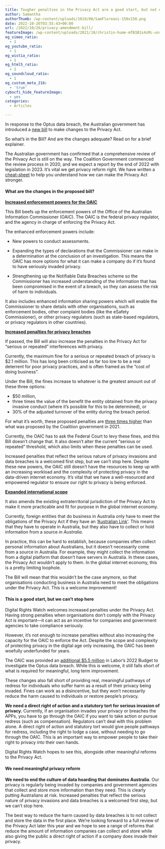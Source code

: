 ```yaml
---
title: Tougher penalties in the Privacy Act are a good start, but not enough
author: Samantha
authorThumb: /wp-content/uploads/2019/08/SamFloreani-150x150.png
date: 2022-10-26T03:55:43+00:00
url: /2022/10/26/privacy-amendment-bill/
featureImage: /wp-content/uploads/2021/10/christin-hume-mfB1B1s4sMc-unsplash.jpg
eg_vimeo_ratio:
  - 1
eg_youtube_ratio:
  - 1
eg_wistia_ratio:
  - 1
eg_html5_ratio:
  - 1
eg_soundcloud_ratio:
  - 1
eg_custom_meta_216:
  - 'true'
cybocfi_hide_featureImage:
  - yes
categories:
  - Articles

---
```

In response to the Optus data breach, the Australian government has introduced a [new bill][1] to make changes to the Privacy Act.

So what’s in the Bill? And are the changes adequate? Read on for a brief explainer.

The Australian government has confirmed that a comprehensive review of the Privacy Act is still on the way. The Coalition Government commenced the review process in 2020, and we expect a report by the end of 2022 with legislation in 2023. It’s vital we get privacy reform right. We have written a [cheat-sheet][2] to help you understand how we can make the Privacy Act stronger.

#### What are the changes in the proposed bill?

**<span style="text-decoration: underline;">Increased enforcement powers for the OAIC</span>**

This Bill beefs up the enforcement powers of the Office of the Australian Information Commissioner (OAIC). The OAIC is the federal privacy regulator, and the agency in charge of enforcing the Privacy Act.

The enhanced enforcement powers include:

  * New powers to conduct assessments. 
  * Expanding the types of declarations that the Commissioner can make in a determination at the conclusion of an investigation. This means the OAIC has more options for what it can make a company do if it&#8217;s found to have seriously invaded privacy.

  * Strengthening up the Notifiable Data Breaches scheme so the Commissioner has increased understanding of the information that has been compromised in the event of a breach, so they can assess the risk of harm to individuals.

It also includes enhanced information sharing powers which will enable the Commissioner to share details with other organisations, such as enforcement bodies, other complaint bodies (like the eSafety Commissioner), or other privacy regulators (such as state-based regulators, or privacy regulators in other countries). 

**<span style="text-decoration: underline;">Increased penalties for privacy breaches</span>**

If passed, the Bill will also increase the penalties in the Privacy Act for “serious or repeated” interferences with privacy.

Currently, the maximum fine for a serious or repeated breach of privacy is $2.1 million. This has long been criticised as far too low to be a real deterrent for poor privacy practices, and is often framed as the “cost of doing business”.

Under the Bill, the fines increase to whatever is the greatest amount out of these three options:

  * $50 million,
  * three times the value of the benefit the entity obtained from the privacy invasive conduct (where it’s possible for this to be determined), or
  * 30% of the adjusted turnover of the entity during the breach period.

For what it’s worth, these proposed penalties are [three times higher][3] than what was proposed by the Coalition government in 2021.

Currently, the OAIC has to ask the Federal Court to levy these fines, and this Bill doesn’t change that. It also doesn’t alter the current “serious or repeated” threshold, which also limits when these penalties can be used.

Increased penalties that reflect the serious nature of privacy invasions and data breaches is a welcomed first step, but we can&#8217;t stop here. Despite these new powers, the OAIC still doesn’t have the resources to keep up with an increasing workload and the complexity of protecting privacy in the data-driven internet economy. It&#8217;s vital that we have a well-resourced and empowered regulator to ensure our right to privacy is being enforced.

**<span style="text-decoration: underline;">Expanded international scope</span>**

It also amends the existing extraterritorial jurisdiction of the Privacy Act to make it more practicable and fit for purpose in the global internet economy.

Currently, foreign entities that do business in Australia only have to meet the obligations of the Privacy Act if they have an ‘[Australian Link][4]’. This means that they have to operate in Australia, but they also have to collect or hold information from a source _in Australia._

In practice, this can be hard to establish, because companies often collect personal information about Australians, but it doesn’t necessarily come from a source in Australia. For example, they might collect the information from a digital platform that doesn&#8217;t have servers in Australia. In these cases, the Privacy Act wouldn’t apply to them. In the global internet economy, this is a pretty limiting loophole.

The Bill will mean that this wouldn’t be the case anymore, so that organisations conducting business in Australia need to meet the obligations under the Privacy Act. This is a welcome improvement! 

#### This is a good start, but we can’t stop here

Digital Rights Watch welcomes increased penalties under the Privacy Act. Having strong penalties when organisations don’t comply with the Privacy Act is important—it can act as an incentive for companies and government agencies to take compliance seriously.

However, it’s not enough to increase penalties without also increasing the capacity for the OAIC to enforce the Act. Despite the scope and complexity of protecting privacy in the digital age only increasing, the OAIC has been woefully underfunded for years.

The OAIC was provided an [additional $5.5 million][5] in Labor’s 2022 Budget to investigate the Optus data breach. While this is welcome, it still falls short of what is required for meaningful, long term improvement.

These changes also fall short of providing real, meaningful pathways of redress for individuals who suffer harm as a result of their privacy being invaded. Fines can work as a disincentive, but they won’t necessarily reduce the harm caused to individuals or restore people’s privacy.

**We need a direct right of action and a statutory tort for serious invasion of privacy.** Currently, if an organisation invades your privacy or breaches the APPs, you have to go through the OAIC if you want to take action or pursue redress (such as compensation). Regulators can’t deal with this problem alone. A direct right of action and statutory tort would give people pathways for redress, including the right to lodge a case, without needing to go through the OAIC. This is an important way to empower people to take their right to privacy into their own hands.

Digital Rights Watch hopes to see this, alongside other meaningful reforms to the Privacy Act.

#### We need meaningful privacy reform

**We need to end the culture of data hoarding that dominates Australia**. Our privacy is regularly being invaded by companies and government agencies that collect and store more information than they need. This is clearly putting Australians at risk. Increased penalties that reflect the serious nature of privacy invasions and data breaches is a welcomed first step, but we can&#8217;t stop here.

The best way to reduce the harm caused by data breaches is to not collect and store the data in the first place. We&#8217;re looking forward to a full review of the Privacy Act later this year and we hope to see a range of reforms that reduce the amount of information companies can collect and store while also giving the public a direct right of action if a company does invade their privacy.

 [1]: https://parlinfo.aph.gov.au/parlInfo/search/display/display.w3p;page=0;query=BillId:r6940%20Recstruct:billhome
 [2]: https://digitalrightswatch.org.au/2022/10/26/privacy-reform-cheat-sheet/
 [3]: https://www.oaic.gov.au/updates/news-and-media/higher-penalties-to-help-protect-australians-privacy
 [4]: https://www.oaic.gov.au/privacy/australian-privacy-principles-guidelines/chapter-b-key-concepts
 [5]: https://www.gizmodo.com.au/2022/10/optus-data-breach-oaic-investigation/